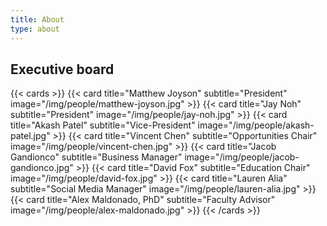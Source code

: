 ```yaml
---
title: About
type: about
---
```


## Executive board

<!-- Images should be squares -->
{{< cards >}}
  {{< card title="Matthew Joyson" subtitle="President" image="/img/people/matthew-joyson.jpg" >}}
  {{< card title="Jay Noh" subtitle="President" image="/img/people/jay-noh.jpg" >}}
  {{< card title="Akash Patel" subtitle="Vice-President" image="/img/people/akash-patel.jpg" >}}
  {{< card title="Vincent Chen" subtitle="Opportunities Chair" image="/img/people/vincent-chen.jpg" >}}
  {{< card title="Jacob Gandionco" subtitle="Business Manager" image="/img/people/jacob-gandionco.jpg" >}}
  {{< card title="David Fox" subtitle="Education Chair" image="/img/people/david-fox.jpg" >}}
  {{< card title="Lauren Alia" subtitle="Social Media Manager" image="/img/people/lauren-alia.jpg" >}}
  {{< card title="Alex Maldonado, PhD" subtitle="Faculty Advisor" image="/img/people/alex-maldonado.jpg" >}}
{{< /cards >}}
